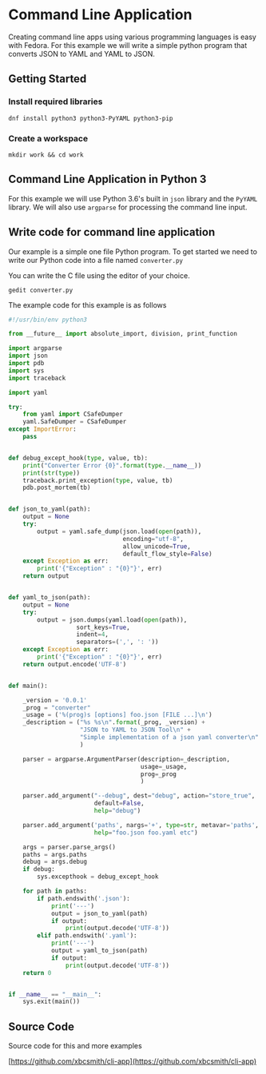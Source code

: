 # Command Line Application

Creating command line apps using various programming languages is easy with Fedora. For this example we will write a simple python program that converts JSON to YAML and YAML to JSON.

## Getting Started

### Install required libraries

```dnf install python3 python3-PyYAML python3-pip```

### Create a workspace

```mkdir work && cd work```

## Command Line Application in Python 3

For this example we will use Python 3.6's built in `json` library and the `PyYAML` library. We will also use `argparse` for processing the command line input. 


## Write code for command line application

Our example is a simple one file Python program. To get started we need to write our Python code into a file named `converter.py`

You can write the C file using the editor of your choice.

```gedit converter.py```

The example code for this example is as follows

```python
#!/usr/bin/env python3

from __future__ import absolute_import, division, print_function

import argparse
import json
import pdb
import sys
import traceback

import yaml

try:
    from yaml import CSafeDumper
    yaml.SafeDumper = CSafeDumper
except ImportError:
    pass


def debug_except_hook(type, value, tb):
    print("Converter Error {0}".format(type.__name__))
    print(str(type))
    traceback.print_exception(type, value, tb)
    pdb.post_mortem(tb)


def json_to_yaml(path):
    output = None
    try:
        output = yaml.safe_dump(json.load(open(path)),
                                encoding="utf-8",
                                allow_unicode=True,
                                default_flow_style=False)
    except Exception as err:
        print('{"Exception" : "{0}"}', err)
    return output


def yaml_to_json(path):
    output = None
    try:
        output = json.dumps(yaml.load(open(path)),
                   sort_keys=True,
                   indent=4,
                   separators=(',', ': '))
    except Exception as err:
        print('{"Exception" : "{0}"}', err)
    return output.encode('UTF-8')


def main():

    _version = '0.0.1'
    _prog = "converter"
    _usage = ('%(prog)s [options] foo.json [FILE ...]\n')
    _description = ("%s %s\n".format(_prog, _version) +
                    "JSON to YAML to JSON Tool\n" +
                    "Simple implementation of a json yaml converter\n"
                    )

    parser = argparse.ArgumentParser(description=_description,
                                     usage=_usage,
                                     prog=_prog
                                     )

    parser.add_argument("--debug", dest="debug", action="store_true",
                        default=False,
                        help="debug")

    parser.add_argument('paths', nargs='+', type=str, metavar='paths',
                        help="foo.json foo.yaml etc")

    args = parser.parse_args()
    paths = args.paths
    debug = args.debug
    if debug:
        sys.excepthook = debug_except_hook

    for path in paths:
        if path.endswith('.json'):
            print('---')
            output = json_to_yaml(path)
            if output:
                print(output.decode('UTF-8'))
        elif path.endswith('.yaml'):
            print('---')
            output = yaml_to_json(path)
            if output:
                print(output.decode('UTF-8'))
    return 0


if __name__ == "__main__":
    sys.exit(main())
```


## Source Code

Source code for this and more examples

[https://github.com/xbcsmith/cli-app](https://github.com/xbcsmith/cli-app)